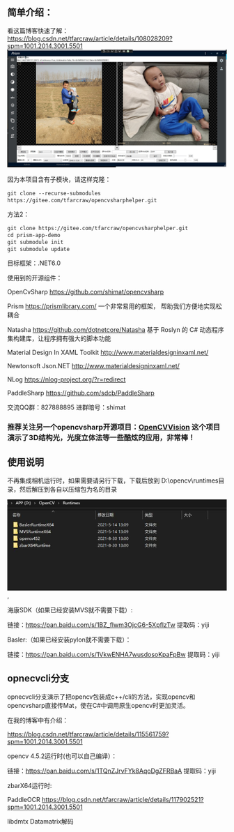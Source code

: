 ## 简单介绍：
看这篇博客快速了解：
https://blog.csdn.net/tfarcraw/article/details/108028209?spm=1001.2014.3001.5501
 ![avatar](main.jpg)

 因为本项目含有子模块，请这样克隆：
```
git clone --recurse-submodules https://gitee.com/tfarcraw/opencvsharphelper.git
```

方法2：
```
git clone https://gitee.com/tfarcraw/opencvsharphelper.git
cd prism-app-demo
git submodule init
git submodule update
```

目标框架：.NET6.0

使用到的开源组件：
 
OpenCvSharp  https://github.com/shimat/opencvsharp

Prism    https://prismlibrary.com/     一个非常易用的框架， 帮助我们方便地实现松耦合

Natasha  https://github.com/dotnetcore/Natasha 基于 Roslyn 的 C# 动态程序集构建库，让程序拥有强大的脚本功能

Material Design In XAML Toolkit   http://www.materialdesigninxaml.net/   

Newtonsoft Json.NET  http://www.materialdesigninxaml.net/

NLog  https://nlog-project.org/?r=redirect 

PaddleSharp https://github.com/sdcb/PaddleSharp

交流QQ群：827888895  进群暗号：shimat

###  推荐关注另一个opencvsharp开源项目：[OpenCVVision](https://gitee.com/lolo77/OpenCVVision) 这个项目演示了3D结构光，光度立体法等一些酷炫的应用，非常棒！

## 使用说明
不再集成相机运行时，如果需要请另行下载，下载后放到 D:\opencv\runtimes目录，然后解压到各自以压缩包为名的目录

![avatar](runtimes.jpg),

海康SDK（如果已经安装MVS就不需要下载）:

链接：https://pan.baidu.com/s/1BZ_flwm3OjcG6-5XpflzTw 
提取码：yiji


Basler:（如果已经安装pylon就不需要下载）：

链接：https://pan.baidu.com/s/1VkwENHA7wusdosoKpaFpBw 
提取码：yiji


## opnecvcli分支


opnecvcli分支演示了把opencv包装成c++/cli的方法，实现opencv和opencvsharp直接传Mat，使在C#中调用原生opencv时更加灵活。

在我的博客中有介绍：

https://blog.csdn.net/tfarcraw/article/details/115561759?spm=1001.2014.3001.5501

opencv 4.5.2运行时(也可以自己编译）：

链接：https://pan.baidu.com/s/1TQnZJrvFYk8AqoDgZFRBaA 
提取码：yiji

zbarX64运行时:

PaddleOCR
https://blog.csdn.net/tfarcraw/article/details/117902521?spm=1001.2014.3001.5501

libdmtx Datamatrix解码

